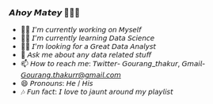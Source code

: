 ### 𝘼𝙝𝙤𝙮 𝙈𝙖𝙩𝙚𝙮 🙋🏻‍♂️

- 🙇🏻 𝘐’𝘮 𝘤𝘶𝘳𝘳𝘦𝘯𝘵𝘭𝘺 𝘸𝘰𝘳𝘬𝘪𝘯𝘨 𝘰𝘯 𝘔𝘺𝘴𝘦𝘭𝘧
- 👨‍💻 𝘐’𝘮 𝘤𝘶𝘳𝘳𝘦𝘯𝘵𝘭𝘺 𝘭𝘦𝘢𝘳𝘯𝘪𝘯𝘨 𝘋𝘢𝘵𝘢 𝘚𝘤𝘪𝘦𝘯𝘤𝘦
- 👨‍💼	 𝘐’𝘮 𝘭𝘰𝘰𝘬𝘪𝘯𝘨 𝘧𝘰𝘳 𝘢 𝘎𝘳𝘦𝘢𝘵 𝘋𝘢𝘵𝘢 𝘈𝘯𝘢𝘭𝘺𝘴𝘵
- 💬 𝘈𝘴𝘬 𝘮𝘦 𝘢𝘣𝘰𝘶𝘵 𝘢𝘯𝘺 𝘥𝘢𝘵𝘢 𝘳𝘦𝘭𝘢𝘵𝘦𝘥 𝘴𝘵𝘶𝘧𝘧
- 📫 𝘏𝘰𝘸 𝘵𝘰 𝘳𝘦𝘢𝘤𝘩 𝘮𝘦: 𝘛𝘸𝘪𝘵𝘵𝘦𝘳- 𝘎𝘰𝘶𝘳𝘢𝘯𝘨_𝘵𝘩𝘢𝘬𝘶𝘳, 𝘎𝘮𝘢𝘪𝘭- 𝘎𝘰𝘶𝘳𝘢𝘯𝘨.𝘵𝘩𝘢𝘬𝘶𝘳𝘳@𝘨𝘮𝘢𝘪𝘭.𝘤𝘰𝘮
- 😄 𝘗𝘳𝘰𝘯𝘰𝘶𝘯𝘴: 𝘏𝘦 / 𝘏𝘪𝘴
- 🎶 𝘍𝘶𝘯 𝘧𝘢𝘤𝘵: 𝘐 𝘭𝘰𝘷𝘦 𝘵𝘰 𝘫𝘢𝘶𝘯𝘵 𝘢𝘳𝘰𝘶𝘯𝘥 𝘮𝘺 𝘱𝘭𝘢𝘺𝘭𝘪𝘴𝘵


